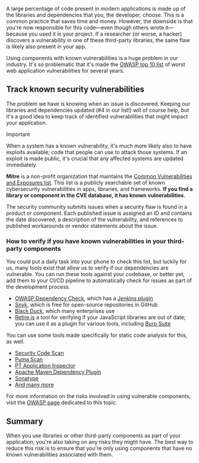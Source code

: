 A large percentage of code present in modern applications is made up of the libraries and dependencies that you, the developer, choose. This is a common practice that saves time and money. However, the downside is that you're now responsible for this code—even though others wrote it—because you used it in your project. If a researcher (or worse, a hacker) discovers a vulnerability in one of these third-party libraries, the same flaw is likely also present in your app.

Using components with known vulnerabilities is a huge problem in our industry. It's so problematic that it's made the [OWASP top 10 list](https://owasp.org/www-project-top-ten/) of worst web application vulnerabilities for several years.

## Track known security vulnerabilities

The problem we have is knowing when an issue is discovered. Keeping our libraries and dependencies updated (#4 in our list!) will of course help, but it's a good idea to keep track of identified vulnerabilities that might impact your application.

> [!IMPORTANT]
> When a system has a known vulnerability, it's much more likely also to have exploits available; code that people can use to attack those systems. If an exploit is made public, it's crucial that any affected systems are updated immediately.

**Mitre** is a non-profit organization that maintains the [Common Vulnerabilities and Exposures list](https://cve.mitre.org). This list is a publicly searchable set of known cybersecurity vulnerabilities in apps, libraries, and frameworks. **If you find a library or component in the CVE database, it has known vulnerabilities**.

The security community submits issues when a security flaw is found in a product or component. Each published issue is assigned an ID and contains the date discovered, a description of the vulnerability, and references to published workarounds or vendor statements about the issue.

### How to verify if you have known vulnerabilities in your third-party components

You could put a daily task into your phone to check this list, but luckily for us, many tools exist that allow us to verify if our dependencies are vulnerable. You can run these tools against your codebase, or better yet, add them to your CI/CD pipeline to automatically check for issues as part of the development process.

- [OWASP Dependency Check](https://owasp.org/www-project-dependency-check/), which has a [Jenkins plugin](https://plugins.jenkins.io/dependency-check-jenkins-plugin/)
- [Snyk](https://snyk.io), which is free for open-source repositories in GitHub
- [Black Duck](https://www.synopsys.com/software-integrity/security-testing/software-composition-analysis.html), which many enterprises use
- [Retire.js](https://github.com/retirejs/retire.js/) a tool for verifying if your JavaScript libraries are out of date; you can use it as a plugin for various tools, including [Burp Suite](https://www.portswigger.net)

You can use some tools made specifically for static code analysis for this, as well.

- [Security Code Scan](https://security-code-scan.github.io/)
- [Puma Scan](https://pumasecurity.io/)
- [PT Application Inspector](https://global.ptsecurity.com/products/ai)
- [Apache Maven Dependency Plugin](https://maven.apache.org/plugins/maven-dependency-plugin/)
- [Sonatype](https://ossindex.sonatype.org)
- [And many more](https://owasp.org/www-community/Source_Code_Analysis_Tools)

For more information on the risks involved in using vulnerable components, visit the [OWASP page](https://owasp.org/www-project-top-ten/OWASP_Top_Ten_2017/Top_10-2017_A9-Using_Components_with_Known_Vulnerabilities) dedicated to this topic.

## Summary

When you use libraries or other third-party components as part of your application, you're also taking on any risks they might have. The best way to reduce this risk is to ensure that you're only using components that have no known vulnerabilities associated with them.
